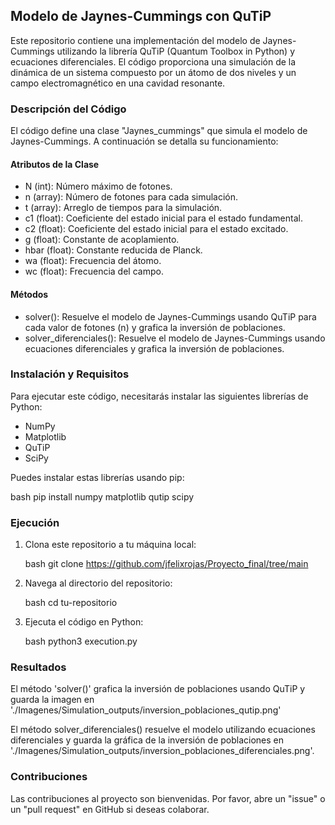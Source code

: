 ## Modelo de Jaynes-Cummings con QuTiP

Este repositorio contiene una implementación del modelo de Jaynes-Cummings utilizando la librería QuTiP (Quantum Toolbox in Python) y ecuaciones diferenciales. El código proporciona una simulación de la dinámica de un sistema compuesto por un átomo de dos niveles y un campo electromagnético en una cavidad resonante.

### Descripción del Código

El código define una clase "Jaynes_cummings" que simula el modelo de Jaynes-Cummings. A continuación se detalla su funcionamiento:

#### Atributos de la Clase

- N (int): Número máximo de fotones.
- n (array): Número de fotones para cada simulación.
- t (array): Arreglo de tiempos para la simulación.
- c1 (float): Coeficiente del estado inicial para el estado fundamental.
- c2 (float): Coeficiente del estado inicial para el estado excitado.
- g (float): Constante de acoplamiento.
- hbar (float): Constante reducida de Planck.
- wa (float): Frecuencia del átomo.
- wc (float): Frecuencia del campo.

#### Métodos

- solver(): Resuelve el modelo de Jaynes-Cummings usando QuTiP para cada valor de fotones (n) y grafica la inversión de poblaciones.
- solver_diferenciales(): Resuelve el modelo de Jaynes-Cummings usando ecuaciones diferenciales y grafica la inversión de poblaciones.

### Instalación y Requisitos

Para ejecutar este código, necesitarás instalar las siguientes librerías de Python:

- NumPy
- Matplotlib
- QuTiP
- SciPy

Puedes instalar estas librerías usando pip:

bash
pip install numpy matplotlib qutip scipy


### Ejecución

1. Clona este repositorio a tu máquina local:

    bash
    git clone https://github.com/jfelixrojas/Proyecto_final/tree/main
    

2. Navega al directorio del repositorio:

    bash
    cd tu-repositorio

3. Ejecuta el código en Python:

    bash
    python3 execution.py


### Resultados

El método 'solver()' grafica la inversión de poblaciones usando QuTiP y guarda la imagen en './Imagenes/Simulation_outputs/inversion_poblaciones_qutip.png'

El método solver_diferenciales() resuelve el modelo utilizando ecuaciones diferenciales y guarda la gráfica de la inversión de poblaciones en './Imagenes/Simulation_outputs/inversion_poblaciones_diferenciales.png'.

### Contribuciones

Las contribuciones al proyecto son bienvenidas. Por favor, abre un "issue" o un "pull request" en GitHub si deseas colaborar.
